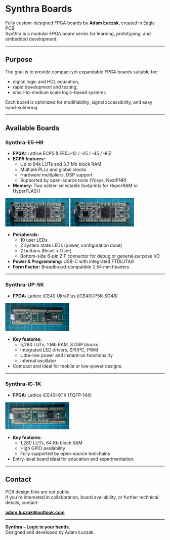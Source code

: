# Synthra Boards

Fully custom-designed FPGA boards by **Adam Łuczak**, created in Eagle PCB.  
Synthra is a modular FPGA board series for learning, prototyping, and embedded development.

---

## Purpose

The goal is to provide compact yet expandable FPGA boards suitable for:

- digital logic and HDL education,
- rapid development and testing,
- small-to-medium scale logic-based systems.

Each board is optimized for modifiability, signal accessibility, and easy hand-soldering.

---

## Available Boards

### Synthra‑E5‑HR

- **FPGA:** Lattice ECP5 (LFE5U‑12 / ‑25 / ‑45 / ‑85)
- **ECP5 features:**
  - Up to 84k LUTs and 3.7 Mb block RAM
  - Multiple PLLs and global clocks
  - Hardware multipliers, DSP support
  - Supported by open-source tools (Yosys, NextPNR)
- **Memory:** Two solder-selectable footprints for HyperRAM or HyperFLASH

<img src="./SYNTHRA-E5-HR.JPG" alt="working" width="40%">
<img src="./SYNTHRA-E5-HR.JPG" alt="Synthra‑E5‑HR" width="40%">

- **Peripherals:**
  - 10 user LEDs
  - 2 system state LEDs (power, configuration done)
  - 2 buttons (Reset + User)
  - Bottom-side 6-pin ZIF connector for debug or general-purpose I/O
- **Power & Programming:** USB-C with integrated FTDI/JTAG
- **Form Factor:** Breadboard-compatible 2.54 mm headers

---

### Synthra‑UP‑5K

- **FPGA:** Lattice iCE40 UltraPlus (iCE40UP5K‑SG48)

<img src="./SYNTHRA-UP-5K.JPG" alt="Synthra‑E5‑HR" width="40%">

- **Key features:**
  - 5,280 LUTs, 1 Mb RAM, 8 DSP blocks
  - Integrated LED drivers, SPI/I²C, PWM
  - Ultra-low power and instant-on functionality
  - Internal oscillator
- Compact and ideal for mobile or low-power designs.

---

### Synthra‑IC‑1K

- **FPGA:** Lattice iCE40HX1K (TQFP‑144)

<img src="./SYNTHRA-IC-1K.JPG" alt="Synthra‑E5‑HR" width="40%">
  
- **Key features:**
  - 1,280 LUTs, 64 Kb block RAM
  - High GPIO availability
  - Fully supported by open-source toolchains
- Entry-level board ideal for education and experimentation.

---

## Contact

PCB design files are not public.  
If you're interested in collaboration, board availability, or further technical details, contact:

**adam.luczak@outlook.com**

---

**Synthra – Logic in your hands.**  
Designed and developed by Adam Łuczak.
